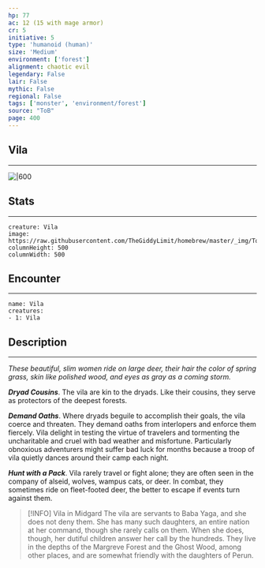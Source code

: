 ```yaml
---
hp: 77
ac: 12 (15 with mage armor)
cr: 5
initiative: 5
type: 'humanoid (human)'    
size: 'Medium'
environment: ['forest']
alignment: chaotic evil
legendary: False
lair: False
mythic: False
regional: False
tags: ['monster', 'environment/forest']
source: "ToB"
page: 400
---
```


## Vila
---

![|600](https://raw.githubusercontent.com/TheGiddyLimit/homebrew/master/_img/ToB/Vila.webp)

## Stats
---

```statblock
creature: Vila
image: https://raw.githubusercontent.com/TheGiddyLimit/homebrew/master/_img/ToB/token/Vila.png
columnHeight: 500
columnWidth: 500
```

## Encounter
---

```encounter-table
name: Vila
creatures:
- 1: Vila
```

## Description
---
_These beautiful, slim women ride on large deer, their hair the color of spring grass, skin like polished wood, and eyes as gray as a coming storm._

**_Dryad Cousins_**. The vila are kin to the dryads. Like their cousins, they serve as protectors of the deepest forests.

**_Demand Oaths_**. Where dryads beguile to accomplish their goals, the vila coerce and threaten. They demand oaths from interlopers and enforce them fiercely. Vila delight in testing the virtue of travelers and tormenting the uncharitable and cruel with bad weather and misfortune. Particularly obnoxious adventurers might suffer bad luck for months because a troop of vila quietly dances around their camp each night.

**_Hunt with a Pack_**. Vila rarely travel or fight alone; they are often seen in the company of alseid, wolves, wampus cats, or deer. In combat, they sometimes ride on fleet-footed deer, the better to escape if events turn against them.

> [!INFO] Vila in Midgard
>The vila are servants to Baba Yaga, and she does not deny them. She has many such daughters, an entire nation at her command, though she rarely calls on them. When she does, though, her dutiful children answer her call by the hundreds. They live in the depths of the Margreve Forest and the Ghost Wood, among other places, and are somewhat friendly with the daughters of Perun.






